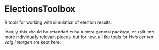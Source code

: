 # ElectionsToolbox

R tools for working with simulation of election results.

Ideally, this should be extended to be a more general package, or split into more individually relevant pieces, but for now, all the tools for *Hvis der var valg i morgen* are kept here.
